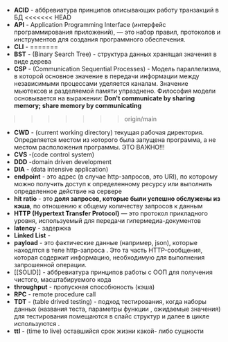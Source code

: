 
- **ACID** - аббревиатура принципов описывающих работу транзакций в БД 
<<<<<<< HEAD
- **API** - Application Programming Interface (интерфейс программирования приложений), — это набор правил, протоколов и инструментов для создания программного обеспечения.
- **CLI** -
=======
- **BST** - (Binary Search Tree) - структура данных хранящая значения в виде дерева
- **CSP** - (Communication Sequential Processes) - Модель параллелизма, в которой основное значение в передачи информации между независимыми процессами уделяется каналам. 
	Значение мьютексов  и разделяемой памяти упразднено. Философия модели основывается на выражении: **Don't communicate by sharing memory; share memory by communicating**
>>>>>>> origin/main
- **CWD** -  (current working directory) текущая рабочая директория. Определяется местом из которого была запущена программа, а не местом расположения программы. ЭТО ВАЖНО!!!
- **CVS** -(code control system)
- **DDD** -domain driven development
- **DIA** - (data intensive application)
-  **endpoint** - это адрес (в случае http-запросов, это URI), по которому можно получить доступ к определенному ресурсу или выполнить определенное действие на сервере
- **hit ratio** - это **доля запросов, которые были успешно обслужены из кэша**, по отношению к общему количеству запросов к данным
- **HTTP (Hypertext Transfer Protocol)** — это протокол прикладного уровня, используемый для передачи гипермедиа-документов
- **latency** - задержка 
- **Linked List** - 
- **payload** - это фактические данные (например, json), которые находятся в теле http-запроса . Это та часть HTTP-сообщения, которая содержит информацию, необходимую для выполнения запрошенной операции.
- [[SOLID]] - аббревиатура принципов работы с ООП для получения чистого, масштабируемого кода
- **throughput** - пропускная способюность (кэша)
- **RPC** - remote procedure call 
- **TDT** - (table drived testing) - подход тестирования, когда наборы данных (названия теста, параметры функции , ожидаемые значения) для тестирования помещаются в слайс структур и далее в цикле используются .
- **ttl** - (time to live) оставшийся срок жизни какой- либо сущности